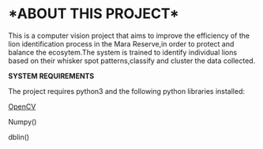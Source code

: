 <h1>*ABOUT THIS PROJECT*</h1>
 
This is a computer vision project that aims to improve the efficiency of the lion identification process in the Mara Reserve,in order to protect and balance the ecosytem.The system is trained to identify individual lions based on their whisker spot patterns,classify and cluster the data collected.


**SYSTEM REQUIREMENTS**

The project requires python3 and the following python libraries installed:

[OpenCV](https://opencv.org/)

Numpy()

dblin()
 
